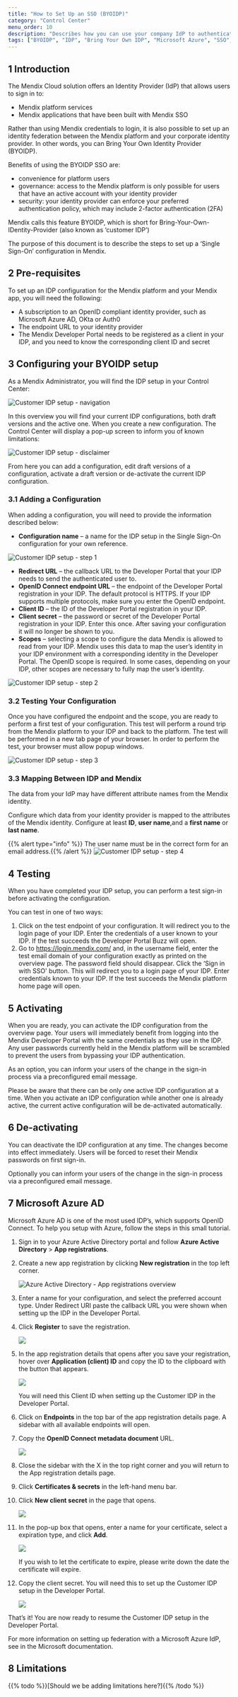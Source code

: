 ```yaml
---
title: "How to Set Up an SSO (BYOIDP)"
category: "Control Center"
menu_order: 10
description: "Describes how you can use your company IdP to authenticate to Mendix"
tags: ["BYOIDP", "IDP", "Bring Your Own IDP", "Microsoft Azure", "SSO", "Single Sign-on"]
---
```


## 1 Introduction

The Mendix Cloud solution offers an Identity Provider (IdP) that allows users to sign in to:

* Mendix platform services
* Mendix applications that have been built with Mendix SSO

Rather than using Mendix credentials to login, it is also possible to set up an identity federation between the Mendix platform and your corporate identity provider. In other words, you can Bring Your Own Identity Provider (BYOIDP).

Benefits of using the BYOIDP SSO are:

* convenience for platform users
* governance: access to the Mendix platform is only possible for users that have an active account with your identity provider
* security: your identity provider can enforce your preferred authentication policy, which may include 2-factor authentication (2FA)

Mendix calls this feature BYOIDP, which is short for Bring-Your-Own-IDentity-Provider (also known as ‘customer IDP’)

The purpose of this document is to describe the steps to set up a ‘Single Sign-On’ configuration in Mendix.

## 2 Pre-requisites

To set up an IDP configuration for the Mendix platform and your Mendix app, you will need the following:

* A subscription to an OpenID compliant identity provider, such as Microsoft Azure AD, OKta or Auth0
* The endpoint URL to your identity provider
* The Mendix Developer Portal needs to be registered as a client in your IDP, and you need to know the corresponding client ID and secret

## 3 Configuring your BYOIDP setup

As a Mendix Administrator, you will find the IDP setup in your Control Center:

![Customer IDP setup - navigation](attachments/set-up-sso-byoidp/configure-sso.png)

In this overview you will find your current IDP configurations, both draft versions and the active one. When you create a new configuration. The Control Center will display a pop-up screen to inform you of known limitations:

![Customer IDP setup - disclaimer](attachments/set-up-sso-byoidp/idp-limitations.png)

From here you can add a configuration, edit draft versions of a configuration, activate a draft version or de-activate the current IDP configuration.

### 3.1 Adding a Configuration

When adding a configuration, you will need to provide the information described below:

* **Configuration name** – a name for the IDP setup in the Single Sign-On configuration for your own reference.

![Customer IDP setup - step 1](attachments/set-up-sso-byoidp/customer-idp-wizard-page-1.png)

* **Redirect URL** – the callback URL to the Developer Portal that your IDP needs to send the authenticated user to.
* **OpenID Connect endpoint URL** – the endpoint of the Developer Portal registration in your IDP. The default protocol is HTTPS. If your IDP supports multiple protocols, make sure you enter the OpenID endpoint.
* **Client ID** – the ID of the Developer Portal registration in your IDP.
* **Client secret** – the password or secret of the Developer Portal registration in your IDP. Enter this once. After saving your configuration it will no longer be shown to you.
* **Scopes** – selecting a scope to configure the data Mendix is allowed to read from your IDP. Mendix uses this data to map the user’s identity in your IDP environment with a corresponding identity in the Developer Portal. The OpenID scope is required. In some cases, depending on your IDP, other scopes are necessary to fully map the user’s identity.

![Customer IDP setup - step 2](attachments/set-up-sso-byoidp/customer-idp-wizard-page-2.png)

### 3.2 Testing Your Configuration

Once you have configured the endpoint and the scope, you are ready to perform a first test of your configuration. This test will perform a round trip from the Mendix platform to your IDP and back to the platform. The test will be performed in a new tab page of your browser. In order to perform the test, your browser must allow popup windows.

![Customer IDP setup - step 3](attachments/set-up-sso-byoidp/customer-idp-wizard-page-3.png)

### 3.3 Mapping Between IDP and Mendix

The data from your IdP may have different attribute names from the Mendix identity.

Configure which data from your identity provider is mapped to the attributes of the Mendix identity. Configure at least **ID**, **user name**,and a **first name** or **last name**.

{{% alert type="info" %}}
The user name must be in the correct form for an email address.{{% /alert %}}
![Customer IDP setup - step 4](attachments/set-up-sso-byoidp/customer-idp-wizard-page-4.png)

## 4 Testing

When you have completed your IDP setup, you can perform a test sign-in before activating the configuration.

You can test in one of two ways:

1. Click on the test endpoint of your configuration. It will redirect you to the login page of your IDP. Enter the credentials of a user known to your IDP. If the test succeeds the Developer Portal Buzz will open.
2. Go to https://login.mendix.com/ and, in the username field, enter the test email domain of your configuration exactly as printed on the overview page. The password field should disappear. Click the ‘Sign in with SSO' button. This will redirect you to a login page of your IDP. Enter credentials known to your IDP. If the test succeeds the Mendix platform home page will open.

## 5 Activating

When you are ready, you can activate the IDP configuration from the overview page. Your users will immediately benefit from logging into the Mendix Developer Portal with the same credentials as they use in the IDP. Any user passwords currently held in the Mendix platform will be scrambled to prevent the users from bypassing your IDP authentication.

As an option, you can inform your users of the change in the sign-in process via a preconfigured email message.

Please be aware that there can be only one active IDP configuration at a time. When you activate an IDP configuration while another one is already active, the current active configuration will be de-activated automatically.

## 6 De-activating

You can deactivate the IDP configuration at any time. The changes become into effect immediately. Users will be forced to reset their Mendix passwords on first sign-in.

Optionally you can inform your users of the change in the sign-in process via a preconfigured email message.

## 7 Microsoft Azure AD

Microsoft Azure AD is one of the most used IDP’s, which supports OpenID Connect. To help you setup with Azure, follow the steps in this small tutorial.

1. Sign in to your Azure Active Directory portal and follow **Azure Active Directory** > **App registrations**.

2. Create a new app registration by clicking **New registration** in the top left corner.

    ![Azure Active Directory - App registrations overview](attachments/set-up-sso-byoidp/azure-app-registration-overview.png)

3. Enter a name for your configuration, and select the preferred account type. Under Redirect URI paste the callback URL you were shown when setting up the IDP  in the Developer Portal.

4. Click **Register** to save the registration.

    ![](attachments/set-up-sso-byoidp/azure-app-registration-step-1.png)

5. In the app registration details that opens after you save your registration, hover over **Application (client) ID** and copy the ID to the clipboard with the button that appears.

    ![](attachments/set-up-sso-byoidp/azure-app-registration-step-2.png)

    You will need this Client ID when setting up the Customer IDP in the Developer Portal.

6. Click on **Endpoints** in the top bar of the app registration details page. A sidebar with all available endpoints will open.

7. Copy the **OpenID Connect metadata document** URL.

    ![](attachments/set-up-sso-byoidp/azure-app-registration-step-3.png)

8. Close the sidebar with the X in the top right corner and you will return to the App registration details page.

9. Click **Certificates & secrets** in the left-hand menu bar.

10. Click **New client secret** in the page that opens.

    ![](attachments/set-up-sso-byoidp/azure-app-registration-step-4.png)

11. In the pop-up box that opens, enter a name for your certificate, select a expiration type, and click **Add**.

    ![](attachments/set-up-sso-byoidp/azure-app-registration-step-5.png)

    If you wish to let the certificate to expire, please write down the date the certificate will expire.

12. Copy the client secret. You will need this to set up the Customer IDP setup in the Developer Portal.

    ![](attachments/set-up-sso-byoidp/azure-app-registration-step-6.png)

That’s it! You are now ready to resume the Customer IDP setup in the Developer Portal.

For more information on setting up federation with a Microsoft Azure IdP, see [](https://docs.microsoft.com/en-us/azure/active-directory/develop/quickstart-register-app) in the Microsoft documentation.

## 8 Limitations

{{% todo %}}[Should we be adding limitations here?]{{% /todo %}}

